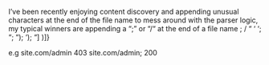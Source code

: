 I’ve been recently enjoying content discovery and appending unusual characters at the end of the file name to mess around with the parser logic, my typical winners are appending a “;” or “/“ at the end of a file name
;
/
“
‘
‘;
“;
“);
‘);
“]
)]}

e.g
site.com/admin 403
site.com/admin; 200
